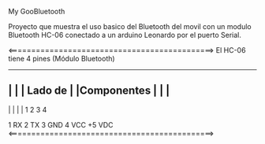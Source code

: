 My GooBluetooth

Proyecto que muestra el uso basico del Bluetooth del movil con un modulo
Bluetooth HC-06 conectado a un arduino Leonardo por el puerto Serial.


<=============================================>
El HC-06 tiene 4 pines (Módulo Bluetooth)

 ---------------
|               |
| Lado de       |
|Componentes    |
|               |
 ---------------
  |   |   |   |
  1   2   3   4

 1 RX
 2 TX
 3 GND
 4 VCC +5 VDC
 <=============================================>

